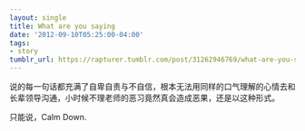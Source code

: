 ```yaml
---
layout: single
title: What are you saying
date: '2012-09-10T05:25:00-04:00'
tags:
- story
tumblr_url: https://rapturer.tumblr.com/post/31262946769/what-are-you-saying
---
```

说的每一句话都充满了自卑自责与不自信，根本无法用同样的口气理解的心情去和长辈领导沟通，小时候不理老师的恶习竟然真会造成恶果，还是以这种形式。

只能说，Calm Down.

